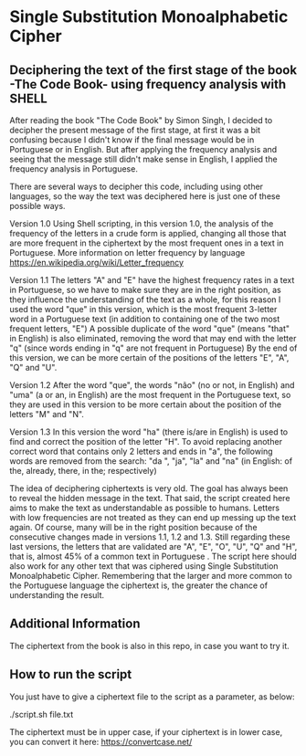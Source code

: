 # Single Substitution Monoalphabetic Cipher

## Deciphering the text of the first stage of the book -The Code Book- using frequency analysis with SHELL

After reading the book "The Code Book" by Simon Singh, I decided to decipher the present message of the first stage, at first it was a bit confusing because I didn't know if the final message would be in Portuguese or in English. But after applying the frequency analysis and seeing that the message still didn't make sense in English, I applied the frequency analysis in Portuguese.

There are several ways to decipher this code, including using other languages, so the way the text was deciphered here is just one of these possible ways.

Version 1.0
Using Shell scripting, in this version 1.0, the analysis of the frequency of the letters in a crude form is applied, changing all those that are more frequent in the ciphertext by the most frequent ones in a text in Portuguese.
More information on letter frequency by language https://en.wikipedia.org/wiki/Letter_frequency

Version 1.1
The letters "A" and "E" have the highest frequency rates in a text in Portuguese, so we have to make sure they are in the right position, as they influence the understanding of the text as a whole, for this reason I used the word "que" in this version, which is the most frequent 3-letter word in a Portuguese text (in addition to containing one of the two most frequent letters, "E")
A possible duplicate of the word "que" (means "that" in English) is also eliminated, removing the word that may end with the letter "q" (since words ending in "q" are not frequent in Portuguese)
By the end of this version, we can be more certain of the positions of the letters "E", "A", "Q" and "U".

Version 1.2
After the word "que", the words "não" (no or not, in English) and "uma" (a or an, in English) are the most frequent in the Portuguese text, so they are used in this version to be more certain about the position of the letters "M" and "N".

Version 1.3
In this version the word "ha" (there is/are in English) is used to find and correct the position of the letter "H". To avoid replacing another correct word that contains only 2 letters and ends in "a", the following words are removed from the search: "da ", "ja", "la" and "na" (in English: of the, already, there, in the; respectively)

The idea of deciphering ciphertexts is very old. The goal has always been to reveal the hidden message in the text.
That said, the script created here aims to make the text as understandable as possible to humans.
Letters with low frequencies are not treated as they can end up messing up the text again.
Of course, many will be in the right position because of the consecutive changes made in versions 1.1, 1.2 and 1.3.
Still regarding these last versions, the letters that are validated are "A", "E", "O", "U", "Q" and "H", that is, almost 45% of a common text in Portuguese .
The script here should also work for any other text that was ciphered using Single Substitution Monoalphabetic Cipher. Remembering that the larger and more common to the Portuguese language the ciphertext is, the greater the chance of understanding the result.

## Additional Information

The ciphertext from the book is also in this repo, in case you want to try it.

## How to run the script

You just have to give a ciphertext file to the script as a parameter, as below:

./script.sh file.txt

The ciphertext must be in upper case, if your ciphertext is in lower case, you can convert it here:
https://convertcase.net/